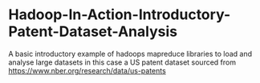 # Hadoop-In-Action-Introductory-Patent-Dataset-Analysis
A basic introductory example of hadoops mapreduce libraries to load and analyse large datasets in this case a US patent dataset sourced from https://www.nber.org/research/data/us-patents
